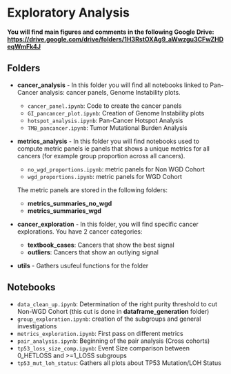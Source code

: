 # Exploratory Analysis

**You will find main figures and comments in the following Google Drive:
https://drive.google.com/drive/folders/1H3RstOXAg9_aWwzgu3CFwZHDeqWmFk4J**


## Folders


* **cancer_analysis** -
In this folder you will find all notebooks linked to Pan-Cancer analysis: cancer panels, Genome Instability plots.
  * `cancer_panel.ipynb`: Code to create the cancer panels
  * `GI_pancancer_plot.ipynb`: Creation of Genome Instability plots
  * `hotspot_analysis.ipynb`: Pan-Cancer Hotspot Analysis
  * `TMB_pancancer.ipynb`: Tumor Mutational Burden Analysis
  

* **metrics_analysis** -
In this folder you will find notebooks used to compute metric panels ie panels that shows a unique metrics for all cancers (for example group proportion across all cancers).
  * `no_wgd_proportions.ipynb`: metric panels for Non WGD Cohort
  * `wgd_proportions.ipynb`: metric panels for WGD Cohort
  
  The metric panels are stored in the following folders:
    * **metrics_summaries_no_wgd**
    * **metrics_summaries_wgd**
  

* **cancer_exploration** - 
In this folder, you will find specific cancer explorations. You have 2 cancer categories:
  * **textbook_cases**: Cancers that show the best signal
  * **outliers**: Cancers that show an outlying signal


* **utils** - 
Gathers usufeul functions for the folder

## Notebooks

* `data_clean_up.ipynb`: Determination of the right purity threshold to cut Non-WGD Cohort (this cut is done in **dataframe_generation** folder)
* `group_exploration.ipynb`: creation of the subgroups and general investigations
* `metrics_exploration.ipynb`: First pass on different metrics
* `pair_analysis.ipynb`: Beginning of the pair analysis (Cross cohorts)
* `tp53_loss_size_comp.ipynb`: Event Size comparison between 0_HETLOSS and >=1_LOSS subgroups
* `tp53_mut_loh_status`: Gathers all plots about TP53 Mutation/LOH Status

